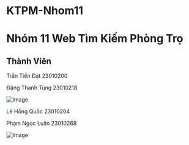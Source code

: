 # KTPM-Nhom11
<h1> Nhóm 11 Web Tìm Kiếm Phòng Trọ </h1>
<h2>Thành Viên</h2>
<p>Trần Tiến Đạt 23010200</p>
<p>Đặng Thanh Tùng 23010218</p>

![Image](https://github.com/user-attachments/assets/e7c631d1-0c7a-46c1-b74e-6e009c36c7e2)
<p>Lê Hồng Quốc 23010204</p>
<p>Phạm Ngọc Luân 23010268</p>

![Image](https://github.com/user-attachments/assets/6d16eadf-ac43-4b57-8c1e-214e905e6a97)
